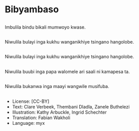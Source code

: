 # Bibyambaso

##
Imbulila bindu bikali
mumwoyo kwase.

##
Niwulila bulayi inga
kukhu wanganikhiye
tsingano hangolobe.

##
Niwulila bulayi inga
kukhu wanganikhiye
tsingano hangolobe.

##
Niwulila buubi inga
papa walomele ari saali
ni kamapesa ta.

##
Niwulila bukanwa inga
maayi wangwile
musifuba.

##
* License: [CC-BY]
* Text: Clare Verbeek, Thembani Dladla, Zanele Buthelezi
* Illustration: Kathy Arbuckle, Ingrid Schechter
* Translation: Fabian Wakholi
* Language: myx
